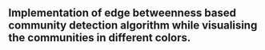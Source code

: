 ## Implementation of edge betweenness based community detection algorithm while visualising the communities in different colors.

